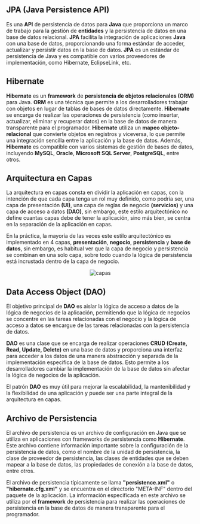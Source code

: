 ## JPA (Java Persistence API)

Es una **API** de persistencia de datos para **Java** que proporciona un marco de trabajo para la gestión de **entidades** y la persistencia de datos en una base de datos relacional. **JPA** facilita la integración de aplicaciones **Java** con una base de datos, proporcionando una forma estándar de acceder, actualizar y persistir datos en la base de datos. **JPA** es un estándar de persistencia de Java y es compatible con varios proveedores de implementación, como Hibernate, EclipseLink, etc.

## Hibernate

**Hibernate** es un **framework** de **persistencia de objetos relacionales (ORM)** para Java. **ORM** es una técnica que permite a los desarrolladores trabajar con objetos en lugar de tablas de bases de datos directamente. **Hibernate** se encarga de realizar las operaciones de persistencia (como insertar, actualizar, eliminar y recuperar datos) en la base de datos de manera transparente para el programador. **Hibernate** utiliza un **mapeo objeto-relacional** que convierte objetos en registros y viceversa, lo que permite una integración sencilla entre la aplicación y la base de datos. Además, **Hibernate** es compatible con varios sistemas de gestión de bases de datos, incluyendo **MySQL**, **Oracle**, **Microsoft SQL Server**, **PostgreSQL**, entre otros.

## Arquitectura en Capas

La arquitectura en capas consta en dividir la aplicación en capas, con la intención de que cada capa tenga un rol muy definido, como podría ser, una capa de presentación **(UI)**, una capa de reglas de negocio **(servicios)** y una capa de acceso a datos **(DAO)**, sin embargo, este estilo arquitectónico no define cuantas capas debe de tener la aplicación, sino más bien, se centra en la separación de la aplicación en capas.

En la práctica, la mayoría de las veces este estilo arquitectónico es implementado en 4 capas, **presentación**, **negocio**, **persistencia** y **base de datos**, sin embargo, es habitual ver que la capa de negocio y persistencia se combinan en una solo capa, sobre todo cuando la lógica de persistencia está incrustada dentro de la capa de negocio.

<div align="center">
<img src="https://user-images.githubusercontent.com/40324908/217148765-48099e65-a68b-45a4-ba36-47739355574e.png" alt="capas">
</div>

## Data Access Object (DAO)

El objetivo principal de **DAO** es aislar la lógica de acceso a datos de la lógica de negocios de la aplicación, permitiendo que la lógica de negocios se concentre en las tareas relacionadas con el negocio y la lógica de acceso a datos se encargue de las tareas relacionadas con la persistencia de datos.

**DAO** es una clase que se encarga de realizar operaciones **CRUD (Create, Read, Update, Delete)** en una base de datos y proporciona una interfaz para acceder a los datos de una manera abstracción y separada de la implementación específica de la base de datos. Esto permite a los desarrolladores cambiar la implementación de la base de datos sin afectar la lógica de negocios de la aplicación.

El patrón **DAO** es muy útil para mejorar la escalabilidad, la mantenibilidad y la flexibilidad de una aplicación y puede ser una parte integral de la arquitectura en capas.

## Archivo de Persistencia

El archivo de persistencia es un archivo de configuración en Java que se utiliza en aplicaciones con frameworks de persistencia como **Hibernate**. Este archivo contiene información importante sobre la configuración de la persistencia de datos, como el nombre de la unidad de persistencia, la clase de proveedor de persistencia, las clases de entidades que se deben mapear a la base de datos, las propiedades de conexión a la base de datos, entre otros.

El archivo de persistencia típicamente se llama **"persistence.xml"** o **"hibernate.cfg.xml"** y se encuentra en el directorio "META-INF" dentro del paquete de la aplicación. La información especificada en este archivo se utiliza por el **framework** de persistencia para realizar las operaciones de persistencia en la base de datos de manera transparente para el programador.
